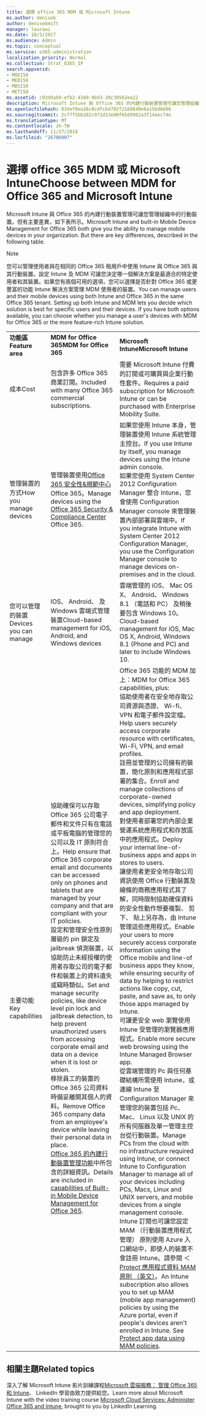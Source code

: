 ```yaml
---
title: 選擇 office 365 MDM 或 Microsoft Intune
ms.author: deniseb
author: denisebmsft
manager: laurawi
ms.date: 10/3/2017
ms.audience: Admin
ms.topic: conceptual
ms.service: o365-administration
localization_priority: Normal
ms.collection: Strat_O365_IP
search.appverid:
- MOE150
- MED150
- MBS150
- MET150
ms.assetid: c93d9ab9-efb2-4349-9b93-30c30562ee22
description: Microsoft Intune 與 Office 365 的內建行動裝置管理可讓您管理組織中的行動裝置。但此主題中所述的主要差異。
ms.openlocfilehash: 03def8ea26c0cdfcb4782f2168840e6a15bd6606
ms.sourcegitcommit: 2cf7f5bb282c971d33e00f65d9982a3f14aec74e
ms.translationtype: MT
ms.contentlocale: zh-TW
ms.lasthandoff: 11/27/2018
ms.locfileid: "26706007"
---
```

# <a name="choose-between-mdm-for-office-365-and-microsoft-intune"></a><span data-ttu-id="1b2bd-104">選擇 office 365 MDM 或 Microsoft Intune</span><span class="sxs-lookup"><span data-stu-id="1b2bd-104">Choose between MDM for Office 365 and Microsoft Intune</span></span>

<span data-ttu-id="1b2bd-p102">Microsoft Intune 與 Office 365 的內建行動裝置管理可讓您管理組織中的行動裝置。但有主要差異，如下表所示。</span><span class="sxs-lookup"><span data-stu-id="1b2bd-p102">Microsoft Intune and built-in Mobile Device Management for Office 365 both give you the ability to manage mobile devices in your organization. But there are key differences, described in the following table.</span></span>
  
> [!NOTE]
> <span data-ttu-id="1b2bd-p103">您可以管理使用者與在相同的 Office 365 租用戶中使用 Intune 與 Office 365 與其行動裝置。設定 Intune 及 MDM 可讓您決定哪一個解決方案是最適合的特定使用者和其裝置。如果您有兩個可用的選項，您可以選擇是否針對 Office 365 或更豐富的功能 Intune 解決方案管理 MDM 使用者的裝置。</span><span class="sxs-lookup"><span data-stu-id="1b2bd-p103">You can manage users and their mobile devices using both Intune and Office 365 in the same Office 365 tenant. Setting up both Intune and MDM lets you decide which solution is best for specific users and their devices. If you have both options available, you can choose whether you manage a user's devices with MDM for Office 365 or the more feature-rich Intune solution.</span></span> 
  
||||
|:-----|:-----|:-----|
|<span data-ttu-id="1b2bd-110">**功能區**</span><span class="sxs-lookup"><span data-stu-id="1b2bd-110">**Feature area**</span></span> <br/> |<span data-ttu-id="1b2bd-111">**MDM for Office 365**</span><span class="sxs-lookup"><span data-stu-id="1b2bd-111">**MDM for Office 365**</span></span> <br/> |<span data-ttu-id="1b2bd-112">**Microsoft Intune**</span><span class="sxs-lookup"><span data-stu-id="1b2bd-112">**Microsoft Intune**</span></span> <br/> |
|<span data-ttu-id="1b2bd-113">成本</span><span class="sxs-lookup"><span data-stu-id="1b2bd-113">Cost</span></span>  <br/> |<span data-ttu-id="1b2bd-114">包含許多 Office 365 商業訂閱。</span><span class="sxs-lookup"><span data-stu-id="1b2bd-114">Included with many Office 365 commercial subscriptions.</span></span>  <br/> |<span data-ttu-id="1b2bd-115">需要 Microsoft Intune 付費的訂閱或可購買與企業行動性套件。</span><span class="sxs-lookup"><span data-stu-id="1b2bd-115">Requires a paid subscription for Microsoft Intune or can be purchased with Enterprise Mobility Suite.</span></span>  <br/> |
|<span data-ttu-id="1b2bd-116">管理裝置的方式</span><span class="sxs-lookup"><span data-stu-id="1b2bd-116">How you manage devices</span></span>  <br/> |<span data-ttu-id="1b2bd-117">管理裝置使用[Office 365 安全性&amp;規範中心](https://security.microsoft.com)Office 365。</span><span class="sxs-lookup"><span data-stu-id="1b2bd-117">Manage devices using the [Office 365 Security &amp; Compliance Center](https://security.microsoft.com) Office 365.</span></span>  <br/> |<span data-ttu-id="1b2bd-118">如果您使用 Intune 本身，管理裝置使用 Intune 系統管理主控台。</span><span class="sxs-lookup"><span data-stu-id="1b2bd-118">If you use Intune by itself, you manage devices using the Intune admin console.</span></span>  <br/> <span data-ttu-id="1b2bd-119">如果您使用 System Center 2012 Configuration Manager 整合 Intune，您會使用 Configuration Manager console 來管理裝置內部部署與雲端中。</span><span class="sxs-lookup"><span data-stu-id="1b2bd-119">If you integrate Intune with System Center 2012 Configuration Manager, you use the Configuration Manager console to manage devices on-premises and in the cloud.</span></span>  <br/> |
|<span data-ttu-id="1b2bd-120">您可以管理的裝置</span><span class="sxs-lookup"><span data-stu-id="1b2bd-120">Devices you can manage</span></span>  <br/> |<span data-ttu-id="1b2bd-121">IOS、 Android、 及 Windows 雲端式管理裝置</span><span class="sxs-lookup"><span data-stu-id="1b2bd-121">Cloud-based management for iOS, Android, and Windows devices</span></span>  <br/> |<span data-ttu-id="1b2bd-122">雲端管理的 iOS、 Mac OS X、 Android、 Windows 8.1 （電話和 PC） 及稍後要包含 Windows 10。</span><span class="sxs-lookup"><span data-stu-id="1b2bd-122">Cloud-based management for iOS, Mac OS X, Android, Windows 8.1 (Phone and PC) and later to include Windows 10.</span></span> <br/> |
|<span data-ttu-id="1b2bd-123">主要功能</span><span class="sxs-lookup"><span data-stu-id="1b2bd-123">Key capabilities</span></span>  <br/> |<span data-ttu-id="1b2bd-124">協助確保可以存取 Office 365 公司電子郵件和文件只有在電話或平板電腦的管理您的公司以及 IT 原則符合上。</span><span class="sxs-lookup"><span data-stu-id="1b2bd-124">Help ensure that Office 365 corporate email and documents can be accessed only on phones and tablets that are managed by your company and that are compliant with your IT policies.</span></span>  <br/> <span data-ttu-id="1b2bd-125">設定和管理安全性原則層級的 pin 鎖定及 jailbreak 偵測裝置，以協助防止未經授權的使用者存取公司的電子郵件和裝置上的資料遺失或竊時類似。</span><span class="sxs-lookup"><span data-stu-id="1b2bd-125">Set and manage security policies, like device level pin lock and jailbreak detection, to help prevent unauthorized users from accessing corporate email and data on a device when it is lost or stolen.</span></span>  <br/> <span data-ttu-id="1b2bd-126">移除員工的裝置的 Office 365 公司資料時備妥離開其個人的資料。</span><span class="sxs-lookup"><span data-stu-id="1b2bd-126">Remove Office 365 company data from an employee's device while leaving their personal data in place.</span></span>  <br/> <span data-ttu-id="1b2bd-127">[Office 365 的內建行動裝置管理功能](https://support.office.com/article/a1da44e5-7475-4992-be91-9ccec25905b0)中所包含的詳細資訊。</span><span class="sxs-lookup"><span data-stu-id="1b2bd-127">Details are included in [capabilities of Built-in Mobile Device Management for Office 365](https://support.office.com/article/a1da44e5-7475-4992-be91-9ccec25905b0).</span></span>  <br/> |<span data-ttu-id="1b2bd-128">Office 365 功能的 MDM 加上：</span><span class="sxs-lookup"><span data-stu-id="1b2bd-128">MDM for Office 365 capabilities, plus:</span></span>  <br/> <span data-ttu-id="1b2bd-129">協助使用者在安全地存取公司資源與憑證、 Wi-fi、 VPN 和電子郵件設定檔。</span><span class="sxs-lookup"><span data-stu-id="1b2bd-129">Help users securely access corporate resource with certificates, Wi-Fi, VPN, and email profiles.</span></span>  <br/> <span data-ttu-id="1b2bd-130">註冊並管理的公司擁有的裝置，簡化原則和應用程式部署的集合。</span><span class="sxs-lookup"><span data-stu-id="1b2bd-130">Enroll and manage collections of corporate-owned devices, simplifying policy and app deployment.</span></span>  <br/> <span data-ttu-id="1b2bd-131">對使用者部署您的內部企業營運系統應用程式和存放區中的應用程式。</span><span class="sxs-lookup"><span data-stu-id="1b2bd-131">Deploy your internal line-of-business apps and apps in stores to users.</span></span>  <br/> <span data-ttu-id="1b2bd-132">讓使用者更安全地存取公司資訊使用 Office 行動裝置及線條的商務應用程式其了解，同時限制協助確保資料的安全性動作想要複製、 剪下、 貼上另存為，由 Intune 管理這些應用程式。</span><span class="sxs-lookup"><span data-stu-id="1b2bd-132">Enable your users to more securely access corporate information using the Office mobile and line-of business apps they know, while ensuring security of data by helping to restrict actions like copy, cut, paste, and save as, to only those apps managed by Intune.</span></span>  <br/> <span data-ttu-id="1b2bd-133">可讓更安全 web 瀏覽使用 Intune 受管理的瀏覽器應用程式。</span><span class="sxs-lookup"><span data-stu-id="1b2bd-133">Enable more secure web browsing using the Intune Managed Browser app.</span></span>  <br/> <span data-ttu-id="1b2bd-134">從雲端管理的 Pc 與任何基礎結構所需使用 Intune，或連線 Intune 至 Configuration Manager 來管理您的裝置包括 Pc、 Mac、 Linux 以及 UNIX 的所有伺服器及單一管理主控台從行動裝置。</span><span class="sxs-lookup"><span data-stu-id="1b2bd-134">Manage PCs from the cloud with no infrastructure required using Intune, or connect Intune to Configuration Manager to manage all of your devices including PCs, Macs, Linux and UNIX servers, and mobile devices from a single management console.</span></span>  <br/> <span data-ttu-id="1b2bd-p104">Intune 訂閱也可讓您設定 MAM （行動裝置應用程式管理） 原則使用 Azure 入口網站中，即使人的裝置不會註冊 Intune。請參閱 ＜ [Protect 應用程式資料 MAM 原則 （英文）](https://go.microsoft.com/fwlink/?LinkId=825439)。</span><span class="sxs-lookup"><span data-stu-id="1b2bd-p104">An Intune subscription also allows you to set up MAM (mobile app management) policies by using the Azure portal, even if people's devices aren't enrolled in Intune. See [Protect app data using MAM policies](https://go.microsoft.com/fwlink/?LinkId=825439).  </span></span><br/> |


## <a name="related-topics"></a><span data-ttu-id="1b2bd-137">相關主題</span><span class="sxs-lookup"><span data-stu-id="1b2bd-137">Related topics</span></span>
   
<span data-ttu-id="1b2bd-138">深入了解 Microsoft Intune 影片訓練課程[Microsoft 雲端服務： 管理 Office 365 和 Intune](https://support.office.com/article/c1224e20-3d49-4f40-99ee-fd0991880376.aspx)、 LinkedIn 學習由致力提供給您。</span><span class="sxs-lookup"><span data-stu-id="1b2bd-138">Learn more about Microsoft Intune with the video training course [Microsoft Cloud Services: Administer Office 365 and Intune](https://support.office.com/article/c1224e20-3d49-4f40-99ee-fd0991880376.aspx), brought to you by LinkedIn Learning.</span></span>
  

